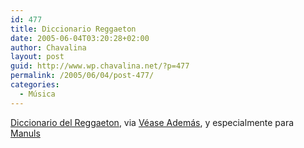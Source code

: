 ```yaml
---
id: 477
title: Diccionario Reggaeton
date: 2005-06-04T03:20:28+02:00
author: Chavalina
layout: post
guid: http://www.wp.chavalina.net/?p=477
permalink: /2005/06/04/post-477/
categories:
  - Música
---
```

<a href="http://www.mundoreggaeton.com/docs/diccionario.htm" target="_blank">Diccionario del Reggaeton</a>, via <a href="http://www.veaseademas.com/archivos/2005/06/dale_don_dale.html" target="_blank">Véase Además</a>, y especialmente para <a href="http://manuls.bitacoras.com/?p=520" target="_blank">Manuls</a>